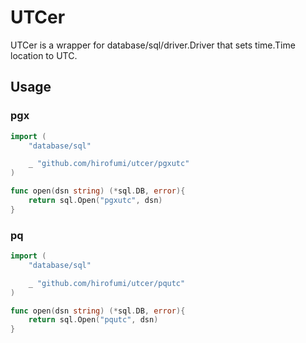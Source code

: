 # UTCer

UTCer is a wrapper for database/sql/driver.Driver that sets time.Time location to UTC.

## Usage

### pgx

```go
import (
	"database/sql"

	_ "github.com/hirofumi/utcer/pgxutc"
)

func open(dsn string) (*sql.DB, error){
	return sql.Open("pgxutc", dsn)
}
```

### pq

```go
import (
	"database/sql"

	_ "github.com/hirofumi/utcer/pqutc"
)

func open(dsn string) (*sql.DB, error){
	return sql.Open("pqutc", dsn)
}
```
